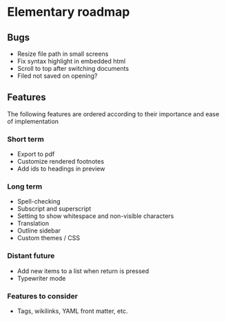 # Elementary roadmap

## Bugs

- Resize file path in small screens
- Fix syntax highlight in embedded html
- Scroll to top after switching documents
- Filed not saved on opening?

## Features

The following features are ordered according to their importance and ease of implementation

### Short term

- Export to pdf
- Customize rendered footnotes
- Add ids to headings in preview

### Long term

- Spell-checking
- Subscript and superscript
- Setting to show whitespace and non-visible characters
- Translation
- Outline sidebar
- Custom themes / CSS

### Distant future

- Add new items to a list when return is pressed
- Typewriter mode

### Features to consider

- Tags, wikilinks, YAML front matter, etc.
